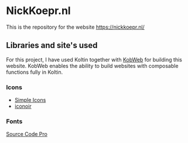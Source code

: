 # NickKoepr.nl

This is the repository for the website https://nickkoepr.nl/

## Libraries and site's used
For this project, I have used Koltin together with [KobWeb](https://kobweb.varabyte.com/) for building this website.
KobWeb enables the ability to build websites with composable functions fully in Koltin. 

### Icons
* [Simple Icons](https://simpleicons.org/) 
* [iconoir](https://iconoir.com/)

### Fonts
[Source Code Pro](https://fonts.google.com/specimen/Source+Code+Pro?query=source+code) 
